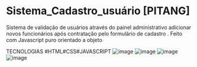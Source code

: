 # Sistema_Cadastro_usuário [PITANG]
  
  
 Sistema de validação  de usuários através do painel administrativo 
 adicionar novos funcionários após contratação pelo formulário de
 cadastro . Feito com Javascript  puro orientado a objeto
  
 TECNOLOGIAS  #HTML#CSS#JAVASCRIPT
 ![image](https://user-images.githubusercontent.com/91574246/166851965-48c92787-bb57-47bf-a35b-9a20ea162e97.png)
![image](https://user-images.githubusercontent.com/91574246/166851973-c59ece3e-5ea3-425c-aa83-c07f7ad97ced.png)
![image](https://user-images.githubusercontent.com/91574246/166852015-fde3ed34-2503-4421-bdff-3286f55007ef.png)
![image](https://user-images.githubusercontent.com/91574246/166852027-08bdbf73-808c-40db-a77e-1cf0a1138e5b.png)
